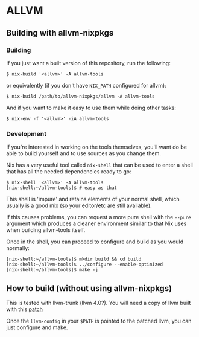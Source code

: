 # ALLVM

## Building with allvm-nixpkgs

### Building
If you just want a built version of this repository, run the following:
```console
$ nix-build '<allvm>' -A allvm-tools
```

or equivalently (if you don't have `NIX_PATH` configured for allvm):
```console
$ nix-build /path/to/allvm-nixpkgs/allvm -A allvm-tools
```

And if you want to make it easy to use them while doing other tasks:
```console
$ nix-env -f '<allvm>' -iA allvm-tools
```

### Development

If you're interested in working on the tools themselves,
you'll want do be able to build yourself and to use
sources as you change them.

Nix has a very useful tool called `nix-shell` that can
be used to enter a shell that has all the needed dependencies
ready to go:
```console
$ nix-shell '<allvm>' -A allvm-tools
[nix-shell:~/allvm-tools]$ # easy as that
```
This shell is 'impure' and retains elements of your normal shell,
which usually is a good mix (so your editor/etc are still available).

If this causes problems, you can request a more pure shell
with the `--pure` argument which produces a cleaner environment
similar to that Nix uses when building allvm-tools itself.

Once in the shell, you can proceed to configure and build
as you would normally:

```console
[nix-shell:~/allvm-tools]$ mkdir build && cd build
[nix-shell:~/allvm-tools]$ ../configure --enable-optimized
[nix-shell:~/allvm-tools]$ make -j
```


## How to build (without using allvm-nixpkgs)
This is tested with llvm-trunk (llvm 4.0?). You will need a copy of llvm built with this [patch](https://gitlab-beta.engr.illinois.edu/llvm/allvm-nixpkgs/raw/master/pkgs/development/compilers/llvm/master/patches/llvm-R_X86_64_NONE.patch)

Once the `llvm-config` in your `$PATH` is pointed to the patched llvm, you can just configure and make.
